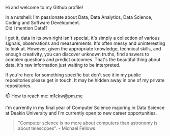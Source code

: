 Hi and welcome to my Github profile! 

In a nutshell: I'm passionate about Data, Data Analytics, Data Science, Coding and Software Development. <br>
Did I mention Data!?

I get it, data in its own right isn't special, it's simply a collection of various signals, observations and measurements. It's often messy and uninteresting to look at. However, given the appropriate knowledge, technical skills, and enough creativity, you can discover unknown truths, find answers to complex questions and predict outcomes. That's the beautiful thing about data, it's raw information just waiting to be interpreted. 
      
If you're here for something specific but don't see it in my public repositories please get in touch, It may be hidden away in one of my private repositories.  

📫 How to reach me: m1ckw@pm.me

I'm currently in my final year of Computer Science majoring in Data Science at Deakin University and I'm currently open to new career opportunities. 
<blockquote>"Computer science is no more about computers than astronomy is about telescopes". - Michael Fellows.
</blockquote> 

<!---
m1ckw/m1ckw is a ✨ special ✨ repository because its `README.md` (this file) appears on your GitHub profile.
You can click the Preview link to take a look at your changes.
--->
